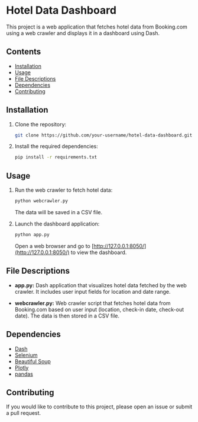 # Hotel Data Dashboard

This project is a web application that fetches hotel data from Booking.com using a web crawler and displays it in a dashboard using Dash.

## Contents

- [Installation](#installation)
- [Usage](#usage)
- [File Descriptions](#file-descriptions)
- [Dependencies](#dependencies)
- [Contributing](#contributing)

## Installation

1. Clone the repository:

    ```bash
    git clone https://github.com/your-username/hotel-data-dashboard.git
    ```

2. Install the required dependencies:

    ```bash
    pip install -r requirements.txt
    ```

## Usage

1. Run the web crawler to fetch hotel data:

    ```bash
    python webcrawler.py
    ```

   The data will be saved in a CSV file.

2. Launch the dashboard application:

    ```bash
    python app.py
    ```

   Open a web browser and go to [http://127.0.0.1:8050/](http://127.0.0.1:8050/) to view the dashboard.

## File Descriptions

- **app.py:** Dash application that visualizes hotel data fetched by the web crawler. It includes user input fields for location and date range.

- **webcrawler.py:** Web crawler script that fetches hotel data from Booking.com based on user input (location, check-in date, check-out date). The data is then stored in a CSV file.

## Dependencies

- [Dash](https://dash.plotly.com/)
- [Selenium](https://www.selenium.dev/)
- [Beautiful Soup](https://www.crummy.com/software/BeautifulSoup/)
- [Plotly](https://plotly.com/)
- [pandas](https://pandas.pydata.org/)

## Contributing

If you would like to contribute to this project, please open an issue or submit a pull request.
